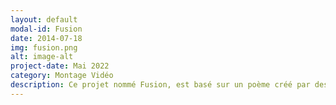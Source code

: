 ```yaml
---
layout: default
modal-id: Fusion
date: 2014-07-18
img: fusion.png
alt: image-alt
project-date: Mai 2022
category: Montage Vidéo
description: Ce projet nommé Fusion, est basé sur un poème créé par des membres d'un autre programme. Ce court métrage oû j'incarne le personnage démontre mon personnage qui travaille dans une centrale nucléaire et essaie de toute ses forces de stabiliser un réacteur nucléaire. Mon rôle dans ce projet était de jouer le personnage principal, de créer certaines illustrations et de les animer, et finalement faire une partie du montage vidéo. Les logiciels utilisés dans le cadre du projet étaient: Adobe Illustrator Adobe After effects Da Vinci
---
```

